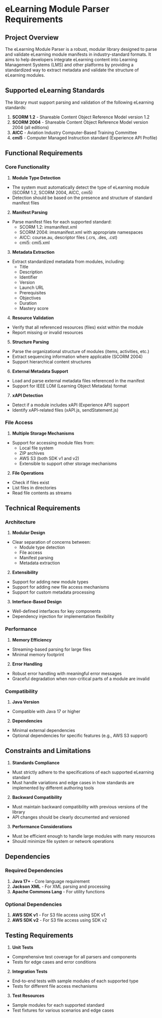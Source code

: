 # eLearning Module Parser Requirements

## Project Overview

The eLearning Module Parser is a robust, modular library designed to parse and validate eLearning
module manifests in industry-standard formats. It aims to help developers integrate eLearning
content into Learning Management Systems (LMS) and other platforms by providing a standardized way
to extract metadata and validate the structure of eLearning modules.

## Supported eLearning Standards

The library must support parsing and validation of the following eLearning standards:

1. **SCORM 1.2** - Shareable Content Object Reference Model version 1.2
2. **SCORM 2004** - Shareable Content Object Reference Model version 2004 (all editions)
3. **AICC** - Aviation Industry Computer-Based Training Committee
4. **cmi5** - Computer Managed Instruction standard (Experience API Profile)

## Functional Requirements

### Core Functionality

1. **Module Type Detection**
  - The system must automatically detect the type of eLearning module (SCORM 1.2, SCORM 2004, AICC,
    cmi5)
  - Detection should be based on the presence and structure of standard manifest files

2. **Manifest Parsing**
  - Parse manifest files for each supported standard:
    - SCORM 1.2: imsmanifest.xml
    - SCORM 2004: imsmanifest.xml with appropriate namespaces
    - AICC: course.au, descriptor files (.crs, .des, .cst)
    - cmi5: cmi5.xml

3. **Metadata Extraction**
  - Extract standardized metadata from modules, including:
    - Title
    - Description
    - Identifier
    - Version
    - Launch URL
    - Prerequisites
    - Objectives
    - Duration
    - Mastery score

4. **Resource Validation**
  - Verify that all referenced resources (files) exist within the module
  - Report missing or invalid resources

5. **Structure Parsing**
  - Parse the organizational structure of modules (items, activities, etc.)
  - Extract sequencing information where applicable (SCORM 2004)
  - Support hierarchical content structures

6. **External Metadata Support**
  - Load and parse external metadata files referenced in the manifest
  - Support for IEEE LOM (Learning Object Metadata) format

7. **xAPI Detection**
  - Detect if a module includes xAPI (Experience API) support
  - Identify xAPI-related files (xAPI.js, sendStatement.js)

### File Access

1. **Multiple Storage Mechanisms**
  - Support for accessing module files from:
    - Local file system
    - ZIP archives
    - AWS S3 (both SDK v1 and v2)
    - Extensible to support other storage mechanisms

2. **File Operations**
  - Check if files exist
  - List files in directories
  - Read file contents as streams

## Technical Requirements

### Architecture

1. **Modular Design**
  - Clear separation of concerns between:
    - Module type detection
    - File access
    - Manifest parsing
    - Metadata extraction

2. **Extensibility**
  - Support for adding new module types
  - Support for adding new file access mechanisms
  - Support for custom metadata processing

3. **Interface-Based Design**
  - Well-defined interfaces for key components
  - Dependency injection for implementation flexibility

### Performance

1. **Memory Efficiency**
  - Streaming-based parsing for large files
  - Minimal memory footprint

2. **Error Handling**
  - Robust error handling with meaningful error messages
  - Graceful degradation when non-critical parts of a module are invalid

### Compatibility

1. **Java Version**
  - Compatible with Java 17 or higher

2. **Dependencies**
  - Minimal external dependencies
  - Optional dependencies for specific features (e.g., AWS S3 support)

## Constraints and Limitations

1. **Standards Compliance**
  - Must strictly adhere to the specifications of each supported eLearning standard
  - Must handle variations and edge cases in how standards are implemented by different authoring
    tools

2. **Backward Compatibility**
  - Must maintain backward compatibility with previous versions of the library
  - API changes should be clearly documented and versioned

3. **Performance Considerations**
  - Must be efficient enough to handle large modules with many resources
  - Should minimize file system or network operations

## Dependencies

### Required Dependencies

1. **Java 17+** - Core language requirement
2. **Jackson XML** - For XML parsing and processing
3. **Apache Commons Lang** - For utility functions

### Optional Dependencies

1. **AWS SDK v1** - For S3 file access using SDK v1
2. **AWS SDK v2** - For S3 file access using SDK v2

## Testing Requirements

1. **Unit Tests**
  - Comprehensive test coverage for all parsers and components
  - Tests for edge cases and error conditions

2. **Integration Tests**
  - End-to-end tests with sample modules of each supported type
  - Tests for different file access mechanisms

3. **Test Resources**
  - Sample modules for each supported standard
  - Test fixtures for various scenarios and edge cases